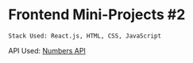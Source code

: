 # Frontend Mini-Projects #2

```
Stack Used: React.js, HTML, CSS, JavaScript
```
API Used: [Numbers API](http://numbersapi.com/)
